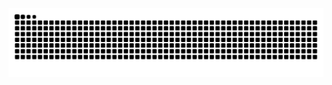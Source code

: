<div style="text-align: center;">
    <img alt="Snake eating my contributions!" src="https://raw.githubusercontent.com/dllmun/dllmun/output/github-snake.svg">
</div>
